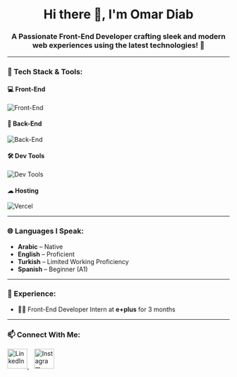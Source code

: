<h1 align="center">Hi there 👋, I'm <span>Omar Diab</span></h1>
<h3 align="center">A Passionate Front-End Developer crafting sleek and modern web experiences using the latest technologies! 🚀</h3>

---

### 🚀 Tech Stack & Tools:

#### 💻 Front-End
<img src="https://skillicons.dev/icons?i=html,css,js,ts,react,nextjs,redux,jest,pug,sass,bootstrap,tailwind" alt="Front-End" />

#### 🧠 Back-End
<img src="https://skillicons.dev/icons?i=python,cpp,prisma,postgresql" alt="Back-End" />

#### 🛠 Dev Tools
<img src="https://skillicons.dev/icons?i=git,github,postman,gulp,linux" alt="Dev Tools" />

#### ☁ Hosting
<img src="https://skillicons.dev/icons?i=vercel,hostinger" alt="Vercel" />

---

### 🌐 Languages I Speak:
- **Arabic** – Native  
- **English** – Proficient  
- **Turkish** – Limited Working Proficiency  
- **Spanish** – Beginner (A1)

---

### 💼 Experience:
- 🧑‍💻 Front-End Developer Intern at **e+plus** for 3 months

---

### 📫 Connect With Me:
<p align="start">
  <a href="https://www.linkedin.com/in/omar-diab-756b0b306/" target="_blank">
    <img src="https://skillicons.dev/icons?i=linkedin" height="45" alt="LinkedIn" />
  </a>
  &nbsp;&nbsp;
  <a href="https://www.instagram.com/omardiab.10" target="_blank">
    <img src="https://skillicons.dev/icons?i=instagram" height="45" alt="Instagram" />
  </a>
</p>
